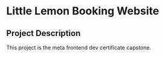 # Little Lemon Booking Website

## Project Description
This project is the meta frontend dev certificate capstone.
